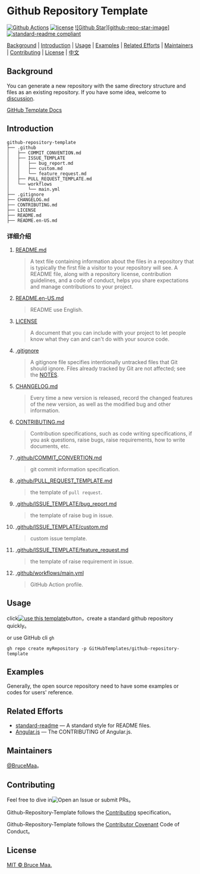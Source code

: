 # Github Repository Template

[![Github Actions][github-action-image]][github-repo-url]
[![license][license-image]](LICENSE)
[![Github Star][github-repo-star-image]][github-repo-url]
[![standard-readme compliant][standard-readme-image]][standard-readme-url]

[Background](#background) | [Introduction](#introduction) | [Usage](#usage) | [Examples](#examples) | [Related Efforts](#related-efforts) | [Maintainers](#maintainers) | [Contributing](#contributing) | [License](#license) | [中文](README.md)

## Background

You can generate a new repository with the same directory structure and files as an existing repository. If you have some idea, welcome to [discussion](https://github.com/GitHubTemplates/github-repository-template/discussions).

[GitHub Template Docs](https://docs.github.com/en/github/creating-cloning-and-archiving-repositories/creating-a-repository-from-a-template)

## Introduction

```
github-repository-template
├── .github
│   ├── COMMIT_CONVENTION.md
│   ├── ISSUE_TEMPLATE
│   │   ├── bug_report.md
│   │   ├── custom.md
│   │   └── feature_request.md
│   ├── PULL_REQUEST_TEMPLATE.md
│   └── workflows
│       └── main.yml
├── .gitignore
├── CHANGELOG.md
├── CONTRIBUTING.md
├── LICENSE
├── README.md
├── README.en-US.md
```

### 详细介绍

1. [README.md](README.md)

    > A text file containing information about the files in a repository that is typically the first file a visitor to your repository will see. A README file, along with a repository license, contribution guidelines, and a code of conduct, helps you share expectations and manage contributions to your project.

2. [README.en-US.md](README.en-US.md)

    > README use English.

3. [LICENSE](LICENSE)

    > A document that you can include with your project to let people know what they can and can't do with your source code.

4. [.gitignore](.gitignore)

    > A gitignore file specifies intentionally untracked files that Git should ignore. Files already tracked by Git are not affected; see the [NOTES](https://git-scm.com/docs/gitignore).

5. [CHANGELOG.md](CHANGELOG.md)

    > Every time a new version is released, record the changed features of the new version, as well as the modified bug and other information.

6. [CONTRIBUTING.md](CONTRIBUTING.md)

    > Contribution specifications, such as code writing specifications, if you ask questions, raise bugs, raise requirements, how to write documents, etc.

7. [.github/COMMIT_CONVERTION.md](.github/COMMIT_CONVERTION.md)

    > git commit information specification.

8. [.github/PULL_REQUEST_TEMPLATE.md](.github/PULL_REQUEST_TEMPLATE.md)

    > the template of `pull request`.

9. [.github/ISSUE_TEMPLATE/bug_report.md](.github/ISSUE_TEMPLATE/bug_report.md)

    > the template of raise bug in issue.

10. [.github/ISSUE_TEMPLATE/custom.md](.github.com/ISSUE_TEMPLATE/custom.md)

    > custom issue template.

11. [.github/ISSUE_TEMPLATE/feature_request.md](.github/ISSUE_TEMPLATE/feature_request.md)

    > the template of raise requirement in issue.

12. [.github/workflows/main.yml](.github.com/workflows/main.yml)

    > GitHub Action profile.

## Usage

click[![use this template][use-this-template]][generate]button，create a standard github repository quickly。

or use GitHub cli `gh`

```
gh repo create myRepository -p GitHubTemplates/github-repository-template
```

## Examples

Generally, the open source repository need to have some examples or codes for users' reference.

## Related Efforts

- [standard-readme](https://github.com/RichardLitt/standard-readme) — A standard style for README files.
- [Angular.js](https://github.com/angular/angular.js/blob/master/CONTRIBUTING.md) — The CONTRIBUTING of Angular.js.

## Maintainers

[@BruceMaa](https://github.com/BruceMaa)。

## Contributing

Feel free to dive in![Open an Issue](https://github.com/GitHubTemplates/github-repository-template/issues/new) or submit PRs。

Github-Repository-Template follows the [Contributing](CONTRIBUTING.md) specification。

Github-Repository-Template follows the [Contributor Covenant](http://contributor-covenant.org/version/1/3/0/) Code of Conduct。

## License

[MIT © Bruce Maa.](LICENSE)

[github-action-image]: https://github.com/GitHubTemplates/github-repository-template/workflows/GithubRepositoryTemplate/badge.svg
[github-repo-url]: https://github.com/GitHubTemplates/github-repository-template
[license-image]: https://img.shields.io/badge/license-MIT-green.svg
[use-this-template]: https://img.shields.io/badge/-use%20this%20template-brightgreen.svg
[generate]: https://github.com/GitHubTemplates/github-repository-template/generate
[standard-readme-image]: https://img.shields.io/badge/readme%20style-standard-brightgreen.svg?style=flat-square
[standard-readme-url]: https://github.com/RichardLitt/standard-readme
